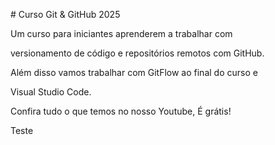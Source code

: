 \# Curso Git \& GitHub 2025



Um curso para iniciantes aprenderem a trabalhar com

versionamento de código e repositórios remotos com GitHub.



Além disso vamos trabalhar com GitFlow ao final do curso e

Visual Studio Code.



Confira tudo o que temos no nosso Youtube, É grátis!



Teste

